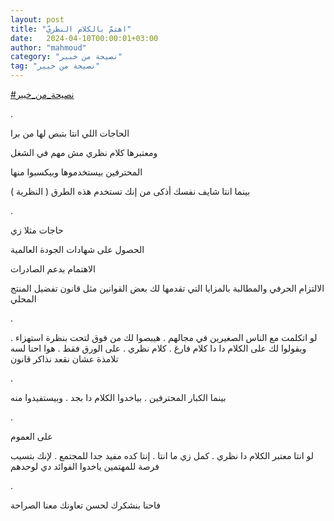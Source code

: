 ```yaml
---
layout: post
title: "اهتمّ بالكلام النظريّ"
date:   2024-04-10T00:00:01+03:00
author: "mahmoud"
category: "نصيحة من خبير"
tag: "نصيحة من خبير"
---
```



[<u>\#نصيحة\_من\_خبير</u>](https://www.facebook.com/hashtag/%D9%86%D8%B5%D9%8A%D8%AD%D8%A9_%D9%85%D9%86_%D8%AE%D8%A8%D9%8A%D8%B1?__eep__=6&__cft__%5b0%5d=AZXEmMVaTrJs1xg0Px38aEw71mah8jqRLqU-u_2NPR_GjAcA5zMfrQhuKl0ZH6fukALO2cH8v8HVXQxpOzZLJuPS-adp-K3LOQ4a-TV39yk1RbIWsFIbHPsPFY4PSuIY_4b2LtaKBRS2TyhU2r7WwZJDcrL1J0w0HcKIQLS0V0RG5g&__tn__=*NK-R)

.

الحاجات اللي انتا بتبص لها من برا

ومعتبرها كلام نظري مش مهم في الشغل

المحترفين بيستخدموها وبيكسبوا منها

بينما انتا شايف نفسك أذكى من إنك تستخدم هذه الطرق (
النظرية )

.

حاجات مثلا زي

الحصول على شهادات الجودة العالمية

الاهتمام بدعم الصادرات

الالتزام الحرفي والمطالبة بالمزايا التي تقدمها لك بعض
القوانين مثل قانون تفضيل المنتج المحلي

.

لو اتكلمت مع الناس الصغيرين في مجالهم . هيبصوا لك من فوق
لتحت بنظرة استهزاء . ويقولوا لك على الكلام دا دا كلام فارغ . كلام نظري .
على الورق فقط . هوا احنا لسه تلامذة عشان نقعد نذاكر قانون

.

بينما الكبار المحترفين . بياخدوا الكلام دا بجد .
وبيستفيدوا منه

.

على العموم

لو انتا معتبر الكلام دا نظري . كمل زي ما انتا . إنتا كده
مفيد جدا للمجتمع . لإنك بتسيب فرصة للمهتمين ياخدوا الفوائد دي
لوحدهم

.

فاحنا بنشكرك لحسن تعاونك معنا الصراحة

